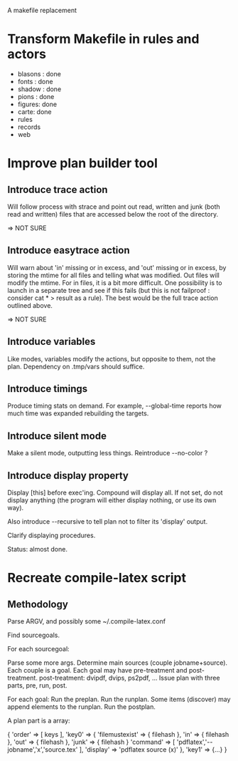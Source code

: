 A makefile replacement

# Transform Makefile in rules and actors

 * blasons : done
 * fonts : done
 * shadow : done
 * pions : done
 * figures: done
 * carte: done
 * rules
 * records
 * web

# Improve plan builder tool

## Introduce trace action

Will follow process with strace and point out read, written and junk
(both read and written) files that are accessed below the root of the
directory.

=> NOT SURE

## Introduce easytrace action

Will warn about 'in' missing or in excess, and 'out' missing or in
excess, by storing the mtime for all files and telling what was
modified. Out files will modify the mtime. For in files, it is a bit
more difficult. One possibility is to launch in a separate tree and see
if this fails (but this is not failproof : consider cat * > result as a
rule). The best would be the full trace action outlined above.

=> NOT SURE

## Introduce variables

Like modes, variables modify the actions, but opposite to them, not the plan.
Dependency on .tmp/vars should suffice.

## Introduce timings

Produce timing stats on demand. For example, --global-time reports how
much time was expanded rebuilding the targets.

## Introduce silent mode

Make a silent mode, outputting less things. Reintroduce --no-color ?

## Introduce display property

Display [this] before exec'ing. Compound will display all. If not set,
do not display anything (the program will either display nothing, or
use its own way).

Also introduce --recursive to tell plan not to filter its 'display' output.

Clarify displaying procedures.

Status: almost done.

# Recreate compile-latex script

## Methodology

Parse ARGV, and possibly some ~/.compile-latex.conf

Find sourcegoals.

For each sourcegoal:

  Parse some more args.
  Determine main sources (couple jobname+source). Each couple is a goal.
  Each goal may have pre-treatment and post-treatment.
  post-treatment: dvipdf, dvips, ps2pdf, ...
  Issue plan with three parts, pre, run, post.

For each goal:
  Run the preplan.
  Run the runplan. Some items (discover) may append elements to the runplan.
  Run the postplan.

A plan part is a array:

{
  'order' => [ keys ],
  'key0' => {
    'filemustexist' => { filehash },
    'in' => { filehash },
    'out' => { filehash },
    'junk' => { filehash }
    'command' => [ 'pdflatex','--jobname','x','source.tex' ],
    'display' => 'pdflatex source (x)'
  },
  'key1' => {...}
}
